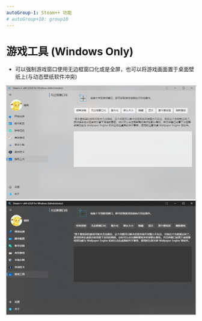 ```yaml
---
autoGroup-1: Steam++ 功能
# autoGroup+10: group10
---
```


# 游戏工具 (Windows Only)

- 可以强制游戏窗口使用无边框窗口化或是全屏，也可以将游戏画面置于桌面壁纸上(与动态壁纸软件冲突)

![游戏工具](./Photo/Home/Game-Setting.png)
![游戏工具](./Photo/Home/Game-Setting-dark.png)
